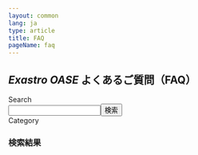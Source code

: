 ```yaml
---
layout: common
lang: ja
type: article
title: FAQ
pageName: faq
---
```

<section>
    <div class="sectionInner">
        <h2><em>Exastro OASE</em> よくあるご質問（FAQ）</h2>
        <div id="faqContent">
            <nav id="faqNavi">
                <div class="faqNaviTitle">Search</div>
                <div class="search-box"><input type="text" id="search-input"><button id="search-button" class="touch"><i class="fas fa-search"></i> 検索</button></div>
                <div class="faqNaviTitle">Category</div>
                <ul>
                </ul>
            </nav>
            <div id="faqList">
                <div class="loading"></div>
                <div id="search-result" class="faqItem">
                <h3>検索結果</h3>
                <ul></ul>
                </div>
            </div>
        </div>
    </div>
</section>
<script>
$(function(){
  var url = '{{ layout.suiteURL }}/asset/json/faq_ja.json';
  faqLoading( url );
});
</script>